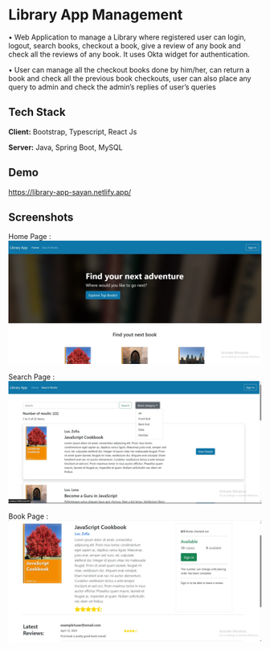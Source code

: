 
# Library App Management


• Web Application to manage a Library where
registered user can login, logout, search books,
checkout a book, give a review of any book
and check all the reviews of any book. It uses
Okta widget for authentication.

• User can manage all the checkout books done
by him/her, can return a book and check all
the previous book checkouts, user can also
place any query to admin and check the admin’s replies of user’s queries


## Tech Stack

**Client:** Bootstrap, Typescript, React Js

**Server:** Java, Spring Boot, MySQL


## Demo

https://library-app-sayan.netlify.app/


## Screenshots
Home Page : 
![App Screenshot](/Screenshot_home.jpg)

Search Page : 
![App Screenshot](/Screenshot_Search.jpg)

Book Page : 
![App Screenshot](/Screenshot_book.jpg)

